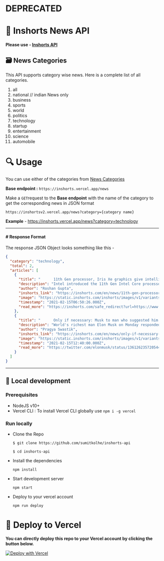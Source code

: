 # DEPRECATED

# 📰 Inshorts News API

#### Please use - [Inshorts API](https://github.com/sumitkolhe/inshorts-api) 


## :card_file_box: News Categories

This API supports category wise news. Here is a complete list of all categories.

1. all
2. national // indian News only
3. business
4. sports
5. world
6. politics
7. technology
8. startup
9. entertainment
10. science
11. automobile

# :mag: Usage

You can use either of the categories from [News Categories](#card_file_box-news-categories)

**Base endpoint :** `https://inshorts.vercel.app/news`

Make a `GET`request to the **Base endpoint** with the name of the category to get the corresponding news in JSON format

```
https://inshortsv2.vercel.app/news?category={category name}
```

**Example** - https://inshorts.vercel.app/news?category=technology


---

#### # Response Format

The response JSON Object looks something like this -

```JSON
{
  "category": "technology",
  "total": 2,
  "articles": [
    {
      "title": "      11th Gen processor, Iris Xe graphics give intelligent performance: Intel    ",
      "description": "Intel introduced the 11th Gen Intel Core processor with Intel Iris Xe graphics which aims to deliver intelligent performance that revolutionizes creative workflows, enabling amazing new photo and video editing capabilities at incredible speeds. With up to 2.7x faster content creation, it strives to make creating content and visuals more wonderful and helps you get things done wherever you are.",
      "author": "Roshan Gupta",
      "inshorts_link": "https://inshorts.com/en/news/11th-gen-processor-iris-xe-graphics-give-intelligent-performance-intel-1613371826082",
      "image": "https://static.inshorts.com/inshorts/images/v1/variants/jpg/m/2021/02_feb/15_mon/img_1613364654995_213.jpg?",
      "timestamp": "2021-02-15T06:50:26.000Z",
      "read_more": "https://inshorts.com/safe_redirect?url=https://www.amazon.in/stores/page/2F859F93-DB64-404A-9838-33E2CEBDF376?ingress=3&visitId=04ddd782-946b-4d1f-8215-96455f13a693&channel=km2021q1Considerationdisplay&inshorts_open_externally=true "
    },
    {
      "title": "      Only if necessary: Musk to man who suggested him to develop 'ElonCoin'    ",
      "description": "World's richest man Elon Musk on Monday responded to a man who suggested him to develop a new cryptocurrency called 'ElonCoin'. Develop a new ElonCoin, offer them to the existing non-major Dogecoin holders to void their wallet, the man had tweeted. Allocate your time and support to make the ElonCoin the currency of the Earth, the man tweeted to Musk.",
      "author": "Pragya Swastik",
      "inshorts_link": "https://inshorts.com/en/news/only-if-necessary-musk-to-man-who-suggested-him-to-develop-eloncoin-1613392800342",
      "image": "https://static.inshorts.com/inshorts/images/v1/variants/jpg/m/2021/02_feb/15_mon/img_1613390973651_68.jpg?",
      "timestamp": "2021-02-15T12:40:00.000Z",
      "read_more": "https://twitter.com/elonmusk/status/1361262357205442562?s=20&utm_campaign=fullarticle&utm_medium=referral&utm_source=inshorts "
    }
  ]
}
```

---

## :construction_worker: Local development

### Prerequisites

- NodeJS v10+
- Vercel CLI : To install Vercel CLI globally use `npm i -g vercel`

### Run locally

- Clone the Repo

  ```
  $ git clone https://github.com/sumitkolhe/inshorts-api

  $ cd inshorts-api
  ```

- Install the dependencies

  ```
  npm install
  ```

- Start development server

  ```
  npm start
  ```

- Deploy to your vercel account

  ```
  npm run deploy
  ```

# :rocket: Deploy to Vercel

**You can directly deploy this repo to your Vercel account by clicking the button below.**
<br>

[![Deploy with Vercel](https://vercel.com/button)](https://vercel.com/import/project?template=https://github.com/sumitkolhe/inshorts-api)
